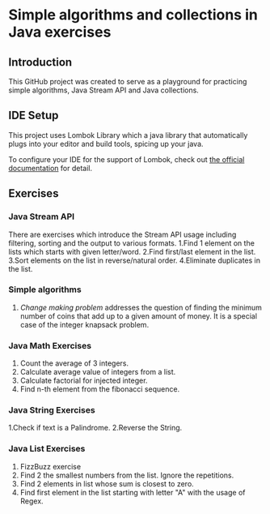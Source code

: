 # Simple algorithms and collections in Java exercises

## Introduction

This GitHub project was created to serve as a playground for practicing simple algorithms, Java Stream API and Java
collections.


## IDE Setup

This project uses Lombok Library which a java library that automatically plugs into your editor and build tools, spicing up your java.

To configure your IDE for the support of Lombok, check
out [the official documentation](https://projectlombok.org/) for detail.

## Exercises

### Java Stream API

There are exercises which introduce the Stream API usage including filtering, sorting and the output to
various formats.
1.Find 1 element on the lists which starts with given letter/word.
2.Find first/last element in the list.
3.Sort elements on the list in reverse/natural order.
4.Eliminate duplicates in the list.


### Simple algorithms

1. *Change making problem* addresses the question of finding the minimum number of coins that add up to a given amount of
money.
It is a special case of the integer knapsack problem.

### Java Math Exercises
1. Count the average of 3 integers.
2. Calculate average value of integers from a list.
3. Calculate factorial for injected integer.
4. Find n-th element from the fibonacci sequence.

### Java String Exercises
1.Check if text is a Palindrome.
2.Reverse the String.

### Java List Exercises
1. FizzBuzz exercise
2. Find 2 the smallest numbers from the list. Ignore the repetitions.
3. Find 2 elements in list whose sum is closest to zero.
4. Find first element in the list starting with letter "A" with the usage of Regex. 